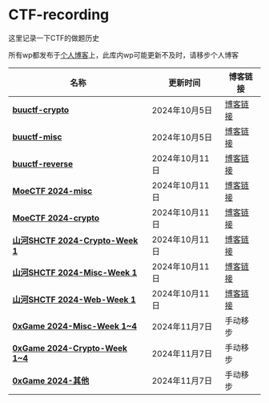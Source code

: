# CTF-recording

这里记录一下CTF的做题历史

所有wp都发布于[个人博客](https://seandictionary.top)上，此库内wp可能更新不及时，请移步个人博客

| 名称                                                                                   | 更新时间       | 博客链接                                                      |
| -------------------------------------------------------------------------------------- | -------------- | ------------------------------------------------------------- |
| **[buuctf-crypto](/buuctf/buuctf-crypto.md)**                                       | 2024年10月5日  | [博客链接](https://seandictionary.top/buuctf-crypto/)            |
| **[buuctf-misc](/buuctf/buuctf-misc.md)**                                           | 2024年10月5日  | [博客链接](https://seandictionary.top/buuctf-misc/)              |
| **[buuctf-reverse](/buuctf/buuctf-reverse.md)**                                     | 2024年10月11日 | [博客链接](https://seandictionary.top/buuctf-reverse/)           |
| **[MoeCTF 2024-misc](/MoeCTF-2024/MoeCTF-2024-misc.md)**                            | 2024年10月11日 | [博客链接](https://seandictionary.top/moectf-2024-misc/)         |
| **[MoeCTF 2024-crypto](/MoeCTF-2024/MoeCTF-2024-crypto.md)**                        | 2024年10月11日 | [博客链接](https://seandictionary.top/moectf-2024-crypto/)       |
| **[山河SHCTF 2024-Crypto-Week 1](/山河SHCTF-2024/山河SHCTF-2024-Crypto-Week-1.md)** | 2024年10月11日 | [博客链接](https://seandictionary.top/shctf-2024-crypto-week-1/) |
| **[山河SHCTF 2024-Misc-Week 1](/山河SHCTF-2024/山河SHCTF-2024-Misc-Week-1.md)**     | 2024年10月11日 | [博客链接](https://seandictionary.top/shctf-2024-misc-week-1/)   |
| **[山河SHCTF 2024-Web-Week 1](/山河SHCTF-2024/山河SHCTF-2024-Web-Week-1.md)**       | 2024年10月11日 | [博客链接](https://seandictionary.top/shctf-2024-web-week-1/)    |
| **[0xGame 2024-Misc-Week 1~4](/0xGame-2024/0xGame-2024-Misc.md)**                   | 2024年11月7日  | 手动移步                                                      |
| **[0xGame 2024-Crypto-Week 1~4](/0xGame-2024/0xGame-2024-Crypto.md)**               | 2024年11月7日  | 手动移步                                                      |
| **[0xGame 2024-其他](/0xGame-2024)**                                                | 2024年11月7日  | 手动移步                                                      |
